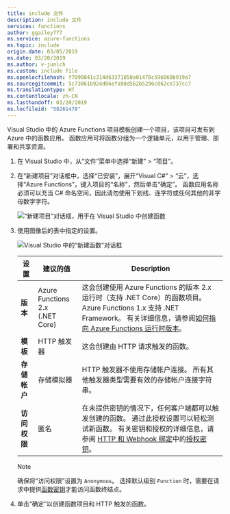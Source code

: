 ```yaml
---
title: include 文件
description: include 文件
services: functions
author: ggailey777
ms.service: azure-functions
ms.topic: include
origin.date: 03/05/2019
ms.date: 03/20/2019
ms.author: v-junlch
ms.custom: include file
ms.openlocfilehash: f7090841c314d63371050a01470c596068b919a7
ms.sourcegitcommit: 5c73061b924d06efa98d562b5296c862ce737cc7
ms.translationtype: HT
ms.contentlocale: zh-CN
ms.lasthandoff: 03/20/2019
ms.locfileid: "58261478"
---
```

Visual Studio 中的 Azure Functions 项目模板创建一个项目，该项目可发布到 Azure 中的函数应用。 函数应用可将函数分组为一个逻辑单元，以用于管理、部署和共享资源。

1. 在 Visual Studio 中，从“文件”菜单中选择“新建” > “项目”。

2. 在“新建项目”对话框中，选择“已安装”，展开“Visual C#” > “云”，选择“Azure Functions”，键入项目的“名称”，然后单击“确定”。 函数应用名称必须可以充当 C# 命名空间，因此请勿使用下划线、连字符或任何其他的非字母数字字符。

    ![“新建项目”对话框，用于在 Visual Studio 中创建函数](./media/functions-vstools-create/functions-vs-new-project.png)

3. 使用图像后的表中指定的设置。

    ![Visual Studio 中的“新建函数”对话框](./media/functions-vstools-create/functions-vs-new-function.png) 

    | 设置      | 建议的值  | Description                      |
    | ------------ |  ------- |----------------------------------------- |
    | **版本** | Azure Functions 2.x <br />(.NET Core) | 这会创建使用 Azure Functions 的版本 2.x 运行时（支持 .NET Core）的函数项目。 Azure Functions 1.x 支持 .NET Framework。 有关详细信息，请参阅[如何指向 Azure Functions 运行时版本](../articles/azure-functions/functions-versions.md)。   |
    | **模板** | HTTP 触发器 | 这会创建由 HTTP 请求触发的函数。 |
    | **存储帐户**  | 存储模拟器 | HTTP 触发器不使用存储帐户连接。 所有其他触发器类型需要有效的存储帐户连接字符串。 |
    | **访问权限** | 匿名 | 在未提供密钥的情况下，任何客户端都可以触发创建的函数。 通过此授权设置可以轻松测试新函数。 有关密钥和授权的详细信息，请参阅 [HTTP 和 Webhook 绑定](../articles/azure-functions/functions-bindings-http-webhook.md)中的[授权密钥](../articles/azure-functions/functions-bindings-http-webhook.md#authorization-keys)。 |
    
    > [!NOTE]
    > 确保将“访问权限”设置为 `Anonymous`。 选择默认级别 `Function` 时，需要在请求中提供[函数密钥](../articles/azure-functions/functions-bindings-http-webhook.md#authorization-keys)才能访问函数终结点。
    
4. 单击“确定”以创建函数项目和 HTTP 触发的函数。

